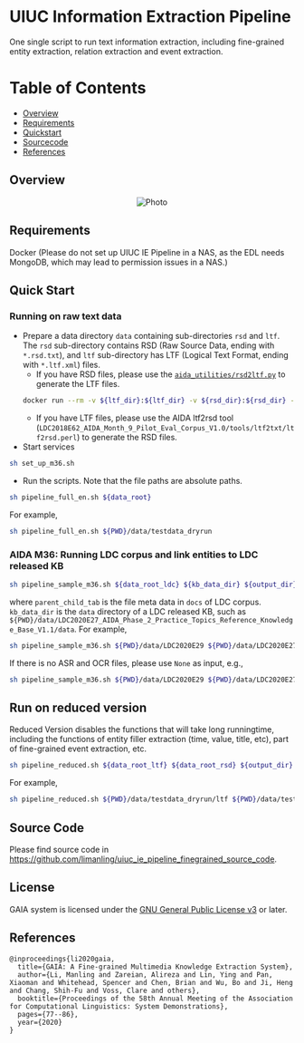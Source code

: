 # UIUC Information Extraction Pipeline
One single script to run text information extraction, including fine-grained entity extraction, relation extraction and event extraction.

Table of Contents
=================
  * [Overview](#overview)
  * [Requirements](#requirements)
  * [Quickstart](#quickstart)
  * [Sourcecode](#sourcecode)
  * [References](#references)
  
## Overview
<p align="center">
  <img src="overview_text.png" alt="Photo" style="width="100%;"/>
</p>

## Requirements
Docker (Please do not set up UIUC IE Pipeline in a NAS, as the EDL needs MongoDB, which may lead to permission issues in a NAS.)


## Quick Start

### Running on raw text data
* Prepare a data directory `data` containing sub-directories `rsd` and `ltf`. The `rsd` sub-directory contains RSD (Raw Source Data, ending with `*.rsd.txt`), and `ltf` sub-directory has LTF (Logical Text Format, ending with `*.ltf.xml`) files. 
	* If you have RSD files, please use the [`aida_utilities/rsd2ltf.py`](https://github.com/limanling/uiuc_ie_pipeline_finegrained_source_code/blob/master/aida_utilities/rsd2ltf.py) to generate the LTF files. 
  ```bash
  docker run --rm -v ${ltf_dir}:${ltf_dir} -v ${rsd_dir}:${rsd_dir} -i limanling/uiuc_ie_m36 /opt/conda/envs/py36/bin/python /aida_utilities/rsd2ltf.py --seg_option nltk+linebreak --tok_option nltk_wordpunct --extension .rsd.txt ${rsd_dir} ${ltf_dir}
  ```
	* If you have LTF files, please use the AIDA ltf2rsd tool (`LDC2018E62_AIDA_Month_9_Pilot_Eval_Corpus_V1.0/tools/ltf2txt/ltf2rsd.perl`) to generate the RSD files. 
* Start services
```bash
sh set_up_m36.sh
```
* Run the scripts. Note that the file paths are absolute paths.   
```bash
sh pipeline_full_en.sh ${data_root}
```
For example, 
```bash
sh pipeline_full_en.sh ${PWD}/data/testdata_dryrun
```


<!-- ### AIDA M18: Running LDC corpus, such as `LDC2019E42_AIDA_Phase_1_Evaluation_Source_Data_V1.0`.
```bash
sh pipeline_sample.sh ${data_root_ldc} ${output_dir} ${parent_child_tab} ${en_asr_path} ${en_ocr_path} ${ru_ocr_path} ${thread_num}
```
where `parent_child_tab` is the file meta data in `docs` of LDC corpus. For example, 
```bash
sh pipeline_sample.sh ${PWD}/data/testdata_ldc ${PWD}/output/output ${PWD}/data/testdata_ldc/docs/parent_children.tab ${PWD}/data/asr.english ${PWD}/data/video.ocr/en.cleaned.csv ${PWD}/data/video.ocr/ru.cleaned.csv 10
```
If there is no ASR and OCR files, please use `None` as input, e.g.,
```bash
sh pipeline_sample.sh ${PWD}/data/testdata_ldc ${PWD}/output/output ${PWD}/data/testdata_ldc/docs/parent_children.tab None None None 10
```

To run OneIE version (RUN2), please run script
```bash
sh pipeline_sample_oneie.sh ${data_root_ldc} ${output_dir} ${parent_child_tab} ${en_asr_path} ${en_ocr_path} ${ru_ocr_path} 10
```
For example,
```bash
sh pipeline_sample_oneie.sh ${PWD}/data/testdata_ldc ${PWD}/output/output_oneie ${PWD}/data/testdata_ldc/docs/parent_children.tab None None None 10
``` -->

### AIDA M36: Running LDC corpus and link entities to LDC released KB 
```bash
sh pipeline_sample_m36.sh ${data_root_ldc} ${kb_data_dir} ${output_dir} ${parent_child_tab} ${en_asr_path} ${en_ocr_path} ${ru_ocr_path} ${thread_num}
```
where `parent_child_tab` is the file meta data in `docs` of LDC corpus. `kb_data_dir` is the `data` directory of a LDC released KB, such as `${PWD}/data/LDC2020E27_AIDA_Phase_2_Practice_Topics_Reference_Knowledge_Base_V1.1/data`. For example, 
```bash
sh pipeline_sample_m36.sh ${PWD}/data/LDC2020E29 ${PWD}/data/LDC2020E27_AIDA_Phase_2_Practice_Topics_Reference_Knowledge_Base_V1.1/data ${PWD}/output/output_dryrun_E29_test ${PWD}/data/LDC2020E11_AIDA_Phase_2_Practice_Topic_Source_Data_V1.0/docs/parent_children.tab ${PWD}/output/output_dryrun_E11_asr_aln ${PWD}/data/video.ocr/en.cleaned.csv ${PWD}/data/video.ocr/ru.cleaned.csv 20
```
If there is no ASR and OCR files, please use `None` as input, e.g.,
```bash
sh pipeline_sample_m36.sh ${PWD}/data/LDC2020E29 ${PWD}/data/LDC2020E27_AIDA_Phase_2_Practice_Topics_Reference_Knowledge_Base_V1.1/data ${PWD}/output/output_dryrun_E29_test ${PWD}/data/LDC2020E11_AIDA_Phase_2_Practice_Topic_Source_Data_V1.0/docs/parent_children.tab None None None 20
```



## Run on reduced version
Reduced Version disables the functions that will take long runningtime, including the functions of entity filler extraction (time, value, title, etc), part of fine-grained event extraction, etc.
```bash
sh pipeline_reduced.sh ${data_root_ltf} ${data_root_rsd} ${output_dir}
```
For example,
```bash
sh pipeline_reduced.sh ${PWD}/data/testdata_dryrun/ltf ${PWD}/data/testdata_dryrun/rsd ${PWD}/output/output_reduced_dryrun
```

## Source Code

Please find source code in https://github.com/limanling/uiuc_ie_pipeline_finegrained_source_code.

## License

GAIA system is licensed under the [GNU General Public License v3](https://www.gnu.org/licenses/gpl-3.0.en.html) or later.

## References
```
@inproceedings{li2020gaia,
  title={GAIA: A Fine-grained Multimedia Knowledge Extraction System},
  author={Li, Manling and Zareian, Alireza and Lin, Ying and Pan, Xiaoman and Whitehead, Spencer and Chen, Brian and Wu, Bo and Ji, Heng and Chang, Shih-Fu and Voss, Clare and others},
  booktitle={Proceedings of the 58th Annual Meeting of the Association for Computational Linguistics: System Demonstrations},
  pages={77--86},
  year={2020}
}
```

